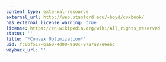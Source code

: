 ```yaml
---
content_type: external-resource
external_url: http://web.stanford.edu/~boyd/cvxbook/
has_external_license_warning: true
license: https://en.wikipedia.org/wiki/All_rights_reserved
status: ''
title: '*Convex Optimization*'
uid: fc6bf517-ba60-4d00-9a0c-87a7a87e6ebc
wayback_url: ''
---
```

